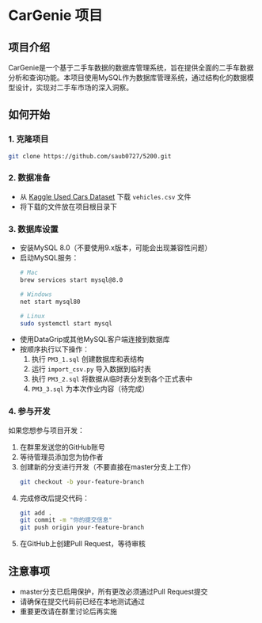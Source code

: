 # CarGenie 项目

## 项目介绍
CarGenie是一个基于二手车数据的数据库管理系统，旨在提供全面的二手车数据分析和查询功能。本项目使用MySQL作为数据库管理系统，通过结构化的数据模型设计，实现对二手车市场的深入洞察。

## 如何开始

### 1. 克隆项目
```bash
git clone https://github.com/saub0727/5200.git
```

### 2. 数据准备
- 从 [Kaggle Used Cars Dataset](https://www.kaggle.com/datasets/austinreese/craigslist-carstrucks-data) 下载 `vehicles.csv` 文件
- 将下载的文件放在项目根目录下

### 3. 数据库设置
- 安装MySQL 8.0（不要使用9.x版本，可能会出现兼容性问题）
- 启动MySQL服务：
  ```bash
  # Mac
  brew services start mysql@8.0
  
  # Windows
  net start mysql80
  
  # Linux
  sudo systemctl start mysql
  ```
- 使用DataGrip或其他MySQL客户端连接到数据库
- 按顺序执行以下操作：
  1. 执行 `PM3_1.sql` 创建数据库和表结构
  2. 运行 `import_csv.py` 导入数据到临时表
  4. 执行 `PM3_2.sql` 将数据从临时表分发到各个正式表中
  5. `PM3_3.sql` 为本次作业内容（待完成）

### 4. 参与开发
如果您想参与项目开发：
1. 在群里发送您的GitHub账号
2. 等待管理员添加您为协作者
3. 创建新的分支进行开发（不要直接在master分支上工作）
   ```bash
   git checkout -b your-feature-branch
   ```
4. 完成修改后提交代码：
   ```bash
   git add .
   git commit -m "你的提交信息"
   git push origin your-feature-branch
   ```
5. 在GitHub上创建Pull Request，等待审核

## 注意事项
- master分支已启用保护，所有更改必须通过Pull Request提交
- 请确保在提交代码前已经在本地测试通过
- 重要更改请在群里讨论后再实施